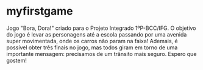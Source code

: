 # myfirstgame
Jogo "Bora, Dora!" criado para o Projeto Integrado 1ºP-BCC/IFG.
O objetivo do jogo é levar as personagens até a escola passando por uma avenida super movimentada, onde os carros não param na faixa!
Ademais, é possível obter três finais no jogo, mas todos giram em torno de uma importante mensagem: precisamos de um trânsito mais seguro.
Espero que gostem!
